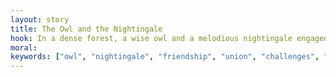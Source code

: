 ```yaml
---
layout: story
title: The Owl and the Nightingale
hook: In a dense forest, a wise owl and a melodious nightingale engaged in a peculiar friendship. Their bond was soon tested by an unexpected event. Discover the outcome of their tale!
moral: 
keywords: ["owl", "nightingale", "friendship", "union", "challenges", "abilities", "courage", "wisdom ", "danger"]
---
```

